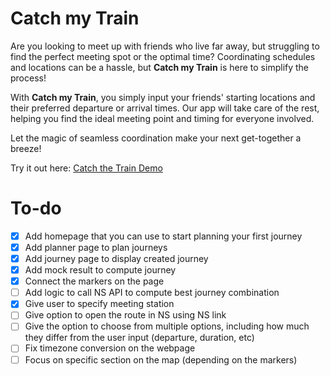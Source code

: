# Catch my Train

Are you looking to meet up with friends who live far away, but struggling to find the perfect meeting spot or the optimal time? Coordinating schedules and locations can be a hassle, but **Catch my Train** is here to simplify the process!

With **Catch my Train**, you simply input your friends' starting locations and their preferred departure or arrival times. Our app will take care of the rest, helping you find the ideal meeting point and timing for everyone involved.

Let the magic of seamless coordination make your next get-together a breeze!

Try it out here: [Catch the Train Demo](https://catch-my-train.vercel.app/)

# To-do
 
- [X] Add homepage that you can use to start planning your first journey
- [X] Add planner page to plan journeys
- [X] Add journey page to display created journey
- [X] Add mock result to compute journey 
- [X] Connect the markers on the page
- [ ] Add logic to call NS API to compute best journey combination
- [X] Give user to specify meeting station
- [ ] Give option to open the route in NS using NS link
- [ ] Give the option to choose from multiple options, including how much they differ from the user input (departure, duration, etc)
- [ ] Fix timezone conversion on the webpage
- [ ] Focus on specific section on the map (depending on the markers)